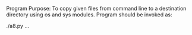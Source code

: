 Program Purpose: To copy given files from command line to
a destination directory using os and sys modules.
Program should be invoked as:

./a8.py <filepath> <filepath2> ... <dest-dir>
